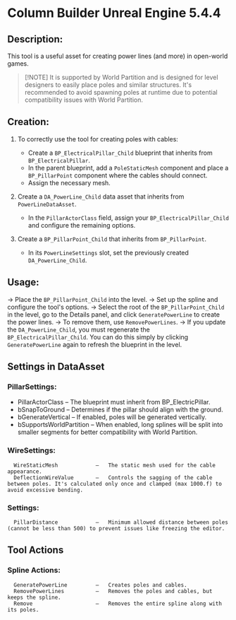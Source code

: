 # Column Builder Unreal Engine 5.4.4

## Description:

This tool is a useful asset for creating power lines (and more) in open-world games.
> [!NOTE] It is supported by World Partition and is designed for level designers to easily place poles and similar structures. 
It's recommended to avoid spawning poles at runtime due to potential compatibility issues with World Partition.

## Creation:

1. To correctly use the tool for creating poles with cables:
    - Create a `BP_ElectricalPillar_Child` blueprint that inherits from `BP_ElectricalPillar`.
    - In the parent blueprint, add a `PoleStaticMesh` component and place a `BP_PillarPoint` component where the cables should connect.
    - Assign the necessary mesh.

2. Create a `DA_PowerLine_Child` data asset that inherits from `PowerLineDataAsset`.
    - In the `PillarActorClass` field, assign your `BP_ElectricalPillar_Child` and configure the remaining options.

3. Create a `BP_PillarPoint_Child` that inherits from `BP_PillarPoint`.
    - In its `PowerLineSettings` slot, set the previously created `DA_PowerLine_Child`.

## Usage:

  -> Place the `BP_PillarPoint_Child` into the level.
  -> Set up the spline and configure the tool's options.
  -> Select the root of the `BP_PillarPoint_Child` in the level, go to the Details panel, and click `GeneratePowerLine` to create the power lines.
  -> To remove them, use `RemovePowerLines`.
  -> If you update the `DA_PowerLine_Child`, you must regenerate the `BP_ElectricalPillar_Child`. You can do this simply by clicking `GeneratePowerLine` again to refresh the blueprint in the level.

## Settings in DataAsset

### PillarSettings: 

* PillarActorClass          –   The blueprint must inherit from BP_ElectricPillar.
* bSnapToGround             –   Determines if the pillar should align with the ground.
* bGenerateVertical         –   If enabled, poles will be generated vertically.
* bSupportsWorldPartition   –   When enabled, long splines will be split into smaller segments for better compatibility with World Partition.

### WireSettings:

      WireStaticMesh            –   The static mesh used for the cable appearance.
      DeflectionWireValue       –   Controls the sagging of the cable between poles. It's calculated only once and clamped (max 1000.f) to avoid excessive bending.

### Settings:

      PillarDistance            –   Minimum allowed distance between poles (cannot be less than 500) to prevent issues like freezing the editor.

## Tool Actions

### Spline Actions:

      GeneratePowerLine         –   Creates poles and cables.
      RemovePowerLines          –   Removes the poles and cables, but keeps the spline.
      Remove                    –   Removes the entire spline along with its poles.

      
